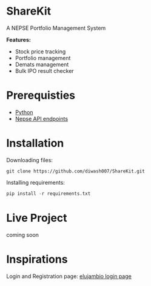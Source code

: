 # ShareKit
A NEPSE Portfolio Management System

**Features:**
 - Stock price tracking
 - Portfolio management
 - Demats management
 - Bulk IPO result checker

# Prerequisties

 - [Python](https://www.python.org/)
 - [Nepse API endpoints](https://bishaludas.github.io/NEPSE-Api)

# Installation
Downloading files:
```
git clone https://github.com/diwash007/ShareKit.git
```
Installing requirements:
```py
pip install -r requirements.txt
```

# Live Project
coming soon

# Inspirations
Login and Registration page: [elujambio login page](https://codepen.io/elujambio/pen/yjwzGP)